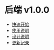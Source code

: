 # 后端 v1.0.0

* [快速开始](/admin/README.md)
* [使用说明](/admin/使用说明书.md)
* [设计说明](/admin/设计说明书.md)
* [更新记录](/admin/更新记录单.md)
